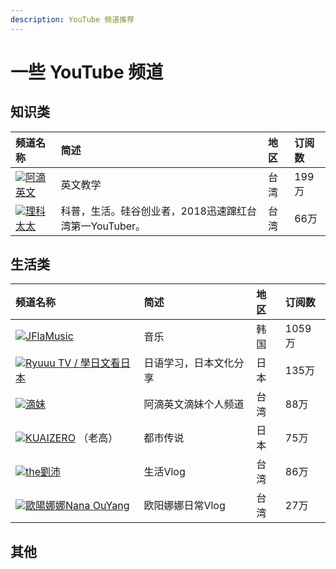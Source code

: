 ```yaml
---
description: YouTube 频道推荐
---
```


# 一些 YouTube 频道

## 知识类

| 频道名称 | 简述 | 地区 | 订阅数 |
| :--- | :--- | :--- | :--- |
| [![](https://yt3.ggpht.com/a-/AAuE7mDBQhDj07QkFf5kLm2Fj6k4P6hSQeNZ58dryg=s48-mo-c-c0xffffffff-rj-k-no)阿滴英文](https://www.youtube.com/channel/UCeo3JwE3HezUWFdVcehQk9Q) | 英文教学 | 台湾 | 199万 |
| [![](https://yt3.ggpht.com/a-/AAuE7mCWnlj07QtWVnZNXh4fj_d42B5-0UNvfRMaZw=s48-mo-c-c0xffffffff-rj-k-no)理科太太](https://www.youtube.com/channel/UCHfY_EOzB1i57hYLSw_rYMg) | 科普，生活。硅谷创业者，2018迅速蹿红台湾第一YouTuber。 | 台湾 | 66万 |

## 生活类

| 频道名称 | 简述 | 地区 | 订阅数 |
| :--- | :--- | :--- | :--- |
| [![](https://yt3.ggpht.com/a-/AAuE7mBfl21l2VD0u9BXxxzTbglS6IXhq8zZG6LqcA=s48-mo-c-c0xffffffff-rj-k-no)JFlaMusic](https://www.youtube.com/channel/UClkRzsdvg7_RKVhwDwiDZOA) | 音乐 | 韩国 | 1059万 |
| [![](https://yt3.ggpht.com/a-/AAuE7mB0b7l8mzGv2NlDXpFYp89dByWvz_76K0Lf-w=s48-mo-c-c0xffffffff-rj-k-no)Ryuuu TV / 學日文看日本](https://www.youtube.com/channel/UCCZS6YMggfiRV_U7NuiNNsg) | 日语学习，日本文化分享 | 日本 | 135万 |
| [![](https://yt3.ggpht.com/a-/AAuE7mB7xYfLSiKvA7pPttOieYiqvbCKjTWAS27bVA=s48-mo-c-c0xffffffff-rj-k-no)滴妹](https://www.youtube.com/channel/UCGpNjY0Xq2GJLXh4OOX1LOA) | 阿滴英文滴妹个人频道 | 台湾 | 88万 |
| [![](https://yt3.ggpht.com/a-/AAuE7mA2jh-3WWuWBivKtakyU7aBbZ8XxeeAt0AkSw=s48-mo-c-c0xffffffff-rj-k-no)KUAIZERO](https://www.youtube.com/channel/UCMUnInmOkrWN4gof9KlhNmQ) （老高） | 都市传说 | 日本 | 75万 |
| [![](https://yt3.ggpht.com/a-/AAuE7mCNFtef8XtrXpgtJESOWQ_RBNw3P2kHywKa4g=s48-mo-c-c0xffffffff-rj-k-no)the劉沛](https://www.youtube.com/channel/UCK3Ycl9dcHk0qz8yoN-6phA) | 生活Vlog | 台湾 | 86万 |
| [![](https://yt3.ggpht.com/a-/AAuE7mCsNaHMYkc7km4MWOyygS9GNkFQ__zGWVbrHA=s48-mo-c-c0xffffffff-rj-k-no)歐陽娜娜Nana OuYang](https://www.youtube.com/channel/UCCo41cmOu6fcku2O8J54bdA) | 欧阳娜娜日常Vlog | 台湾 | 27万 |

## 其他

